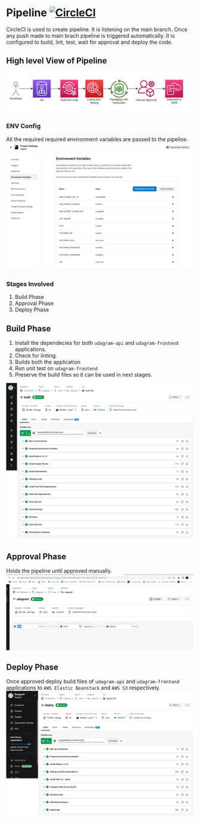 # Pipeline [![CircleCI](https://circleci.com/gh/RoopanV/udagram/tree/main.svg?style=svg)](https://circleci.com/gh/RoopanV/udagram/tree/main)

CircleCI is used to create pipeline. It is listening on the main branch. Once any push made to main brach pipeline is triggered automatically. It is configured to build, lint, test, wait for approval and deploy the code.


## High level View of Pipeline
![Screenshot of pipeline overview](../screenshots/pipeline-architecture.png)

### ENV Config
All the required required environment variables are passed to the pipeline.
![Screenshot of env variable in pipeline](../screenshots/environment-variable-circleci.png)

### Stages Involved
1. Build Phase
1. Approval Phase
1. Deploy Phase

## Build Phase
1. Install the dependecies for both `udagram-api` and `udagram-frontend` applications.
1. Check for linting.
1. Builds both the application
1. Run unit test on `udagram-frontend`
1. Preserve the build files so it can be used in next stages.

![Screenshot of pipeline build phase](../screenshots/pipeline-build-stage.png)


## Approval Phase
Holds the pipeline until approved manually.
![Screenshot of pipeline approval](../screenshots/pipeline-approval-stage.png)

## Deploy Phase
Once approved deploy build files of `udagram-api` and `udagram-frontend` applications to `AWS Elastic Beanstack` and `AWS S3` respectively.  
![Screenshot of pipeline deploy](../screenshots/pipeline-deploy-stage.png)
